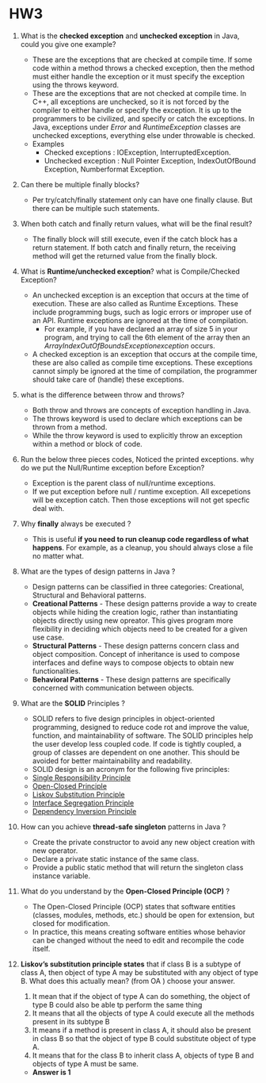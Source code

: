 # HW3

1. What is the **checked exception** and **unchecked exception** in Java, could you give one example?

   	- These are the exceptions that are checked at compile time. If some code within a method throws a checked exception, then the method must either handle the exception or it must specify the exception using the throws keyword.
   	- These are the exceptions that are not checked at compile time. In C++, all exceptions are unchecked, so it is not forced by the compiler to either handle or specify the exception. It is up to the programmers to be civilized, and specify or catch the exceptions. In Java, exceptions under *Error* and *RuntimeException* classes are unchecked exceptions, everything else under throwable is checked. 
    - Examples
        - Checked exceptions : IOException, InterruptedException.
        - Unchecked exception : Null Pointer Exception, IndexOutOfBound Exception, Numberformat Exception.

2. Can there be multiple finally blocks? 

   	- Per try/catch/finally statement only can have one finally clause. But there can be multiple such statements.

3. When both catch and finally return values, what will be the final result?

   	- The finally block will still execute, even if the catch block has a return statement. If both catch and finally return, the receiving method will get the returned value from the finally block.

4. What is **Runtime/unchecked exception**? what is Compile/Checked Exception?
    - An unchecked exception is an exception that occurs at the time of execution. These are also called as Runtime Exceptions. These include programming bugs, such as logic errors or improper use of an API. Runtime exceptions are ignored at the time of compilation. 
 		-  For example, if you have declared an array of size 5 in your program, and trying to call the 6th element of the array then an *ArrayIndexOutOfBoundsExceptionexception* occurs.
    - A checked exception is an exception that occurs at the compile time, these are also called as compile time exceptions. These exceptions cannot simply be ignored at the time of compilation, the programmer should take care of (handle) these exceptions.

5. what is the difference between throw and throws?
    - Both throw and throws are concepts of exception handling in Java. 
    - The throws keyword is used to declare which exceptions can be thrown from a method.
    - While the throw keyword is used to explicitly throw an exception within a method or block of code.


6. Run the below three pieces codes, Noticed the printed exceptions. why do we put the Null/Runtime exception before Exception?

    - Exception is the parent class of null/runtime exceptions.
    - If we put exception before null / runtime exception. All excepetions will be exception catch. Then those exceptions will not get specfic deal with.

7.  Why **finally** always be executed ?
   	- This is useful **if you need to run cleanup code regardless of what happens**. For example, as a cleanup, you should always close a file no matter what.

8. What are the types of design patterns in Java ?

    - Design patterns can be classified in three categories: Creational, Structural and Behavioral patterns.
    - **Creational Patterns** - These design patterns provide a way to create objects while hiding the creation logic, rather than instantiating objects directly using new opreator. This gives program more flexibility in deciding which objects need to be created for a given use case.
    - **Structural Patterns** - These design patterns concern class and object composition. Concept of inheritance is used to compose interfaces and define ways to compose objects to obtain new functionalities.
    - **Behavioral Patterns** - These design patterns are specifically concerned with communication between objects.

9. What are the **SOLID** Principles ?

   	- SOLID refers to five design principles in object-oriented programming, designed to reduce code rot and improve the value, function, and maintainability of software. The SOLID principles help the user develop less coupled code. If code is tightly coupled, a group of classes are dependent on one another. This should be avoided for better maintainability and readability.
    - SOLID design is an acronym for the following five principles:
    - [Single Responsibility Principle](https://www.jrebel.com/blog/solid-principles-in-java#srp)
    - [Open-Closed Principle](https://www.jrebel.com/blog/solid-principles-in-java#ocp)
    - [Liskov Substitution Principle](https://www.jrebel.com/blog/solid-principles-in-java#lsp)
    - [Interface Segregation Principle](https://www.jrebel.com/blog/solid-principles-in-java#isp)
    - [Dependency Inversion Principle](https://www.jrebel.com/blog/solid-principles-in-java#dip)

10. How can you achieve **thread-safe singleton** patterns in Java ?

    - Create the private constructor to avoid any new object creation with new operator. 
    - Declare a private static instance of the same class. 
    - Provide a public static method that will return the singleton class instance variable.

11. What do you understand by the **Open-Closed Principle (OCP)** ?

    - The Open-Closed Principle (OCP) states that software entities (classes, modules, methods, etc.) should be open for extension, but closed for modification. 
    - In practice, this means creating software entities whose behavior can be changed without the need to edit and recompile the code itself.

12. **Liskov’s substitution principle states** that if class B is a subtype of class A, then object of type A may be substituted with any object of type B. What does this actually mean? (from OA ) choose your answer.

    1. It mean that if the object of type A can do something, the object of type B could also be able tp 
       perform the same thing
    2. It means that all the objects of type A could execute all the methods present in its subtype B
    3. It means if a method is present in class A, it should also be present in class B so that the object of 
       type B could substitute object of type A.
    4. It means that for the class B to inherit class A, objects of type B and objects of type A must be same.
    
    - **Answer is 1**
